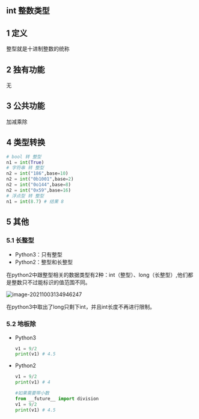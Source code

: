 ## int 整数类型

## 1 定义

整型就是十进制整数的统称

## 2 独有功能

无

## 3 公共功能

加减乘除

## 4 类型转换

```python
# bool 转 整型
n1 = int(True)
# 字符串 转 整型
n2 = int("186",base=10)
n2 = int("0b1001",base=2)
n2 = int("0o144",base=8)
n2 = int("0x59",base=16)
# 浮点型 转 整型
n1 = int(8.7) # 结果 8
```

## 5 其他

### **5.1 长整型**

+ Python3：只有整型
+ Python2：整型和长整型 

在python2中跟整型相关的数据类型有2种：int（整型）、long（长整型）,他们都是整数只不过能标识的值范围不同。

![image-20211003134946247](/Users/cretin/document/StudyDoc/python/images/image-20211003134946247.png)

在python3中取出了long只剩下int，并且int长度不再进行限制。

### **5.2 地板除**

+ Python3

  ```python
  v1 = 9/2
  print(v1) # 4.5
  ```

+ Python2

  ```python
  v1 = 9/2
  print(v1) # 4
  
  #如果需要带小数
  from __future__ import division
  v1 = 9/2
  print(v1) # 4.5
  ```

## 